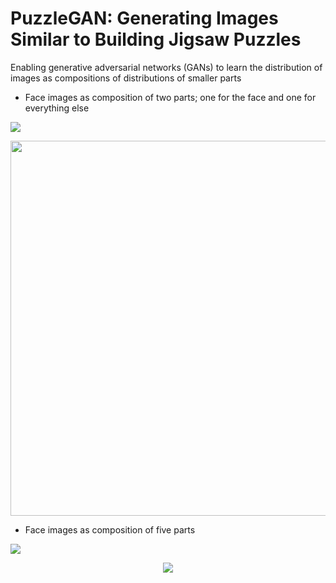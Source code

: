 # PuzzleGAN: Generating Images Similar to Building Jigsaw Puzzles

Enabling generative adversarial networks (GANs) to learn the distribution of images as compositions of distributions of smaller parts

* Face images as composition of two parts; one for the face and one for everything else
<img src="https://github.com/MahlaAb/puzzlegan/blob/master/faces_2parts.jpg">
<p align="center">
  <img src="https://github.com/MahlaAb/puzzlegan/blob/master/faces_2parts_swap_example.png" width="600">
</p>



* Face images as composition of five parts
<img src="https://github.com/MahlaAb/puzzlegan/blob/master/faces_5parts.jpg">
<p align="center">
  <img src="https://github.com/MahlaAb/puzzlegan/blob/master/faces_5parts_swap_examples.png width="600">
</p>
